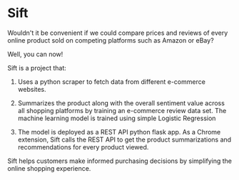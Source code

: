 # Sift

Wouldn't it be convenient if we could compare prices and reviews of every online product sold on competing platforms such as Amazon or eBay?

Well, you can now!

Sift is a project that:

1. Uses a python scraper to fetch data from different e-commerce websites.

2. Summarizes the product along with the overall sentiment value across all shopping platforms by training an e-commerce review data set. The machine learning model is trained using simple Logistic Regression

3. The model is deployed as a REST API python flask app. As a Chrome extension, Sift calls the REST API to get the product summarizations and recommendations for every product viewed.

Sift helps customers make informed purchasing decisions by simplifying the online shopping experience.  
